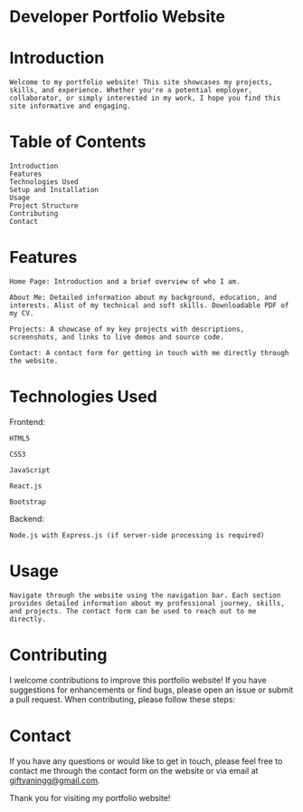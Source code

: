 # Developer Portfolio Website

# Introduction

    Welcome to my portfolio website! This site showcases my projects, skills, and experience. Whether you're a potential employer, collaborator, or simply interested in my work, I hope you find this site informative and engaging.


# Table of Contents

    Introduction
    Features
    Technologies Used
    Setup and Installation
    Usage
    Project Structure
    Contributing
    Contact


# Features

    Home Page: Introduction and a brief overview of who I am.

    About Me: Detailed information about my background, education, and interests. Alist of my technical and soft skills. Downloadable PDF of my CV.

    Projects: A showcase of my key projects with descriptions, screenshots, and links to live demos and source code.

    Contact: A contact form for getting in touch with me directly through the website.


# Technologies Used

Frontend:

    HTML5

    CSS3

    JavaScript

    React.js

    Bootstrap

Backend:

    Node.js with Express.js (if server-side processing is required)


# Usage

    Navigate through the website using the navigation bar. Each section provides detailed information about my professional journey, skills, and projects. The contact form can be used to reach out to me directly.


# Contributing

I welcome contributions to improve this portfolio website! If you have suggestions for enhancements or find bugs, please open an issue or submit a pull request. When contributing, please follow these steps:


# Contact

If you have any questions or would like to get in touch, please feel free to contact me through the contact form on the website or via email at giftyaningg@gmail.com.

Thank you for visiting my portfolio website!
